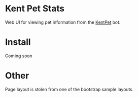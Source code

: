 # Kent Pet Stats

Web UI for viewing pet information from the [KentPet] bot.

# Install

Coming soon

# Other

Page layout is stolen from one of the bootstrap sample layouts. 

[KentPet]: https://github.com/fleure/kentpet/
